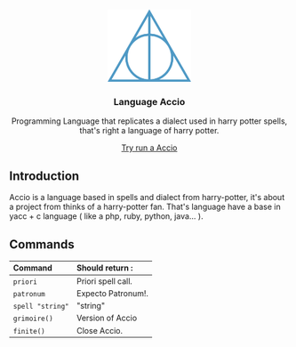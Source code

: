 <br>
<p align="center">
  <img src="./git/assets/logo.png" alt="accio" width="auto" height="130px">
  <h3 align="center">Language Accio</h3>
  <p align="center">
    Programming Language that replicates a dialect used in harry potter spells, that's right a language of harry potter.
  </p>
  <p align="center">
    <a href="https://github.com/matheuscrestanifernandes/accio/releases" target="_blank">Try run a Accio</a>
  </p>

## Introduction

Accio is a language based in spells and dialect from harry-potter, it's about a project from thinks of a harry-potter fan. That's language have a base in yacc + c language ( like a php, ruby, python, java... ).

## Commands
| Command |  Should return :                       |
| :-------- | :-------------------------------- |
| `priori`      | Priori spell call. |
| `patronum`      | Expecto Patronum!. |
| `spell "string"`      | "string" |
| `grimoire()`      | Version of Accio |
| `finite()`      | Close Accio. |
